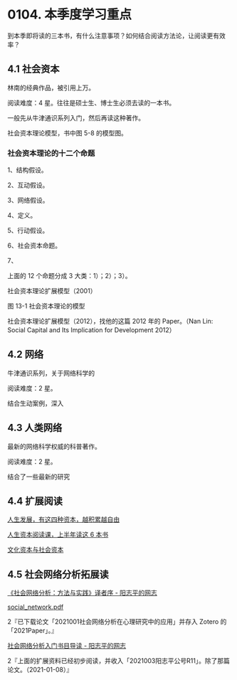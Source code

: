 # 0104. 本季度学习重点

到本季即将读的三本书，有什么注意事项？如何结合阅读方法论，让阅读更有效率？

## 4.1 社会资本

林南的经典作品，被引用上万。

阅读难度：4 星。往往是硕士生、博士生必须去读的一本书。

一般先从牛津通识系列入门，然后再读这种著作。

社会资本理论模型，书中图 5-8 的模型图。

### 社会资本理论的十二个命题

1、结构假设。

2、互动假设。

3、网络假设。

4、定义。

5、行动假设。

6、社会资本命题。

7、


上面的 12 个命题分成 3 大类：1）；2）；3）。

社会资本理论扩展模型（2001）

图 13-1 社会资本理论的模型

社会资本理论扩展模型（2012），找他的这篇 2012 年的 Paper。（Nan Lin: Social Capital and Its Implication for Development 2012）

## 4.2 网络

牛津通识系列，关于网络科学的

阅读难度：2 星。

结合生动案例，深入

## 4.3 人类网络

最新的网络科学权威的科普著作。

阅读难度：2 星。

结合了一些最新的研究

## 4.4 扩展阅读

[人生发展，有这四种资本，越积累越自由](https://mp.weixin.qq.com/s/QcO4fHAu5PaDimRkiesMng)

[人生资本阅读课，上半年读这 6 本书](https://mp.weixin.qq.com/s/JlngH4EtIScCc67JTFodSw)

[文化资本与社会资本](https://mp.weixin.qq.com/s/Ij4yaRri95xIgnxQeLC7XA)

## 4.5 社会网络分析拓展读

[《社会网络分析：方法与实践》译者序 - 阳志平的网志](https://www.yangzhiping.com/psy/snabook.html)

[social_network.pdf](https://www.yangzhiping.com/files/pubs/social_network.pdf)

2『已下载论文「2021001社会网络分析在心理研究中的应用」并存入 Zotero 的「2021Paper」。』

[社会网络分析入门书目导读 - 阳志平的网志](https://www.yangzhiping.com/tech/sna-book.html)

2『上面的扩展资料已经初步阅读，并收入「2021003阳志平公号R11」。除了那篇论文。（2021-01-08）』
